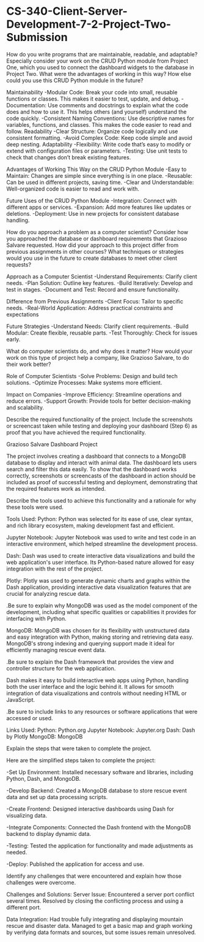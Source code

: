 # CS-340-Client-Server-Development-7-2-Project-Two-Submission

How do you write programs that are maintainable, readable, and adaptable? Especially consider your work on the CRUD Python module from Project One, which you used to connect the dashboard widgets to the database in Project Two. What were the advantages of working in this way? How else could you use this CRUD Python module in the future?

Maintainability
-Modular Code: Break your code into small, reusable functions or classes. This makes it easier to test, update, and debug.
-Documentation: Use comments and docstrings to explain what the code does and how to use it. This helps others (and yourself) understand the code quickly.
-Consistent Naming Conventions: Use descriptive names for variables, functions, and classes. This makes the code easier to read and follow.
Readability
-Clear Structure: Organize code logically and use consistent formatting.
-Avoid Complex Code: Keep code simple and avoid deep nesting.
Adaptability
-Flexibility: Write code that’s easy to modify or extend with configuration files or parameters.
-Testing: Use unit tests to check that changes don’t break existing features.

Advantages of Working This Way on the CRUD Python Module
-Easy to Maintain: Changes are simple since everything is in one place.
-Reusable: Can be used in different projects, saving time.
-Clear and Understandable: Well-organized code is easier to read and work with.

Future Uses of the CRUD Python Module
-Integration: Connect with different apps or services.
-Expansion: Add more features like updates or deletions.
-Deployment: Use in new projects for consistent database handling.

How do you approach a problem as a computer scientist? Consider how you approached the database or dashboard requirements that Grazioso Salvare requested. How did your approach to this project differ from previous assignments in other courses? What techniques or strategies would you use in the future to create databases to meet other client requests?

Approach as a Computer Scientist
-Understand Requirements: Clarify client needs.
-Plan Solution: Outline key features.
-Build Iteratively: Develop and test in stages.
-Document and Test: Record and ensure functionality.

Difference from Previous Assignments
-Client Focus: Tailor to specific needs.
-Real-World Application: Address practical constraints and expectations

Future Strategies
-Understand Needs: Clarify client requirements.
-Build Modular: Create flexible, reusable parts.
-Test Thoroughly: Check for issues early.

What do computer scientists do, and why does it matter? How would your work on this type of project help a company, like Grazioso Salvare, to do their work better?

Role of Computer Scientists
-Solve Problems: Design and build tech solutions.
-Optimize Processes: Make systems more efficient.

Impact on Companies
-Improve Efficiency: Streamline operations and reduce errors.
-Support Growth: Provide tools for better decision-making and scalability.

Describe the required functionality of the project. Include the screenshots or screencast taken while testing and deploying your dashboard (Step 6) as proof that you have achieved the required functionality.

Grazioso Salvare Dashboard Project

The project involves creating a dashboard that connects to a MongoDB database to display and interact with animal data. The dashboard lets users search and filter this data easily. To show that the dashboard works correctly, screenshots or screencasts of the dashboard in action should be included as proof of successful testing and deployment, demonstrating that the required features work as intended.

Describe the tools used to achieve this functionality and a rationale for why these tools were used.

Tools Used:
Python: Python was selected for its ease of use, clear syntax, and rich library ecosystem, making development fast and efficient.

Jupyter Notebook: Jupyter Notebook was used to write and test code in an interactive environment, which helped streamline the development process.

Dash: Dash was used to create interactive data visualizations and build the web application's user interface. Its Python-based nature allowed for easy integration with the rest of the project.

Plotly: Plotly was used to generate dynamic charts and graphs within the Dash application, providing interactive data visualization features that are crucial for analyzing rescue data.

   .Be sure to explain why MongoDB was used as the model component of the development, including what specific qualities or 
    capabilities it provides for interfacing with Python.
    
MongoDB: MongoDB was chosen for its flexibility with unstructured data and easy integration with Python, making storing and retrieving data easy. MongoDB's strong indexing and querying support made it ideal for efficiently managing rescue event data.

    
   .Be sure to explain the Dash framework that provides the view and controller structure for the web application.
   
Dash makes it easy to build interactive web apps using Python, handling both the user interface and the logic behind it. It allows for smooth integration of data visualizations and controls without needing HTML or JavaScript.
   
   .Be sure to include links to any resources or software applications that were accessed or used.

Links Used:
Python: Python.org
Jupyter Notebook: Jupyter.org
Dash: Dash by Plotly
MongoDB: MongoDB

Explain the steps that were taken to complete the project.

Here are the simplified steps taken to complete the project:

-Set Up Environment: Installed necessary software and libraries, including Python, Dash, and MongoDB.

-Develop Backend: Created a MongoDB database to store rescue event data and set up data processing scripts.

-Create Frontend: Designed interactive dashboards using Dash for visualizing data.

-Integrate Components: Connected the Dash frontend with the MongoDB backend to display dynamic data.

-Testing: Tested the application for functionality and made adjustments as needed.

-Deploy: Published the application for access and use.


Identify any challenges that were encountered and explain how those challenges were overcome.

Challenges and Solutions:
Server Issue: Encountered a server port conflict several times. Resolved by closing the conflicting process and using a different port.

Data Integration: Had trouble fully integrating and displaying mountain rescue and disaster data. Managed to get a basic map and graph working by verifying data formats and sources, but some issues remain unresolved.
